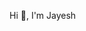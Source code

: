 Hi 👋, I'm Jayesh

<!---
jayeshpatil8600/jayeshpatil8600 is a ✨ special ✨ repository because its `README.md` (this file) appears on your GitHub profile.
You can click the Preview link to take a look at your changes.
--->
